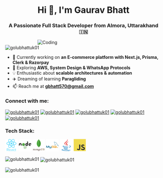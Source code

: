 <h1 align="center">Hi 👋, I'm Gaurav Bhatt</h1>
<h3 align="center">A Passionate Full Stack Developer from Almora, Uttarakhand 🇮🇳</h3>
<img align="right" alt="Coding" width="400" src="https://i.pinimg.com/originals/54/e3/7d/54e37d8074ebcde1d96c77d7b2a7f310.gif">

<p align="left"> <img src="https://komarev.com/ghpvc/?username=golubhattuk01&label=Profile%20views&color=0e75b6&style=flat" alt="golubhattuk01" /> </p>

- 🔭 Currently working on **an E-commerce platform with Next.js, Prisma, Clerk & Razorpay**
- 🌱 Exploring **AWS, System Design & WhatsApp Protocols**
- 💡 Enthusiastic about **scalable architectures & automation**
- ✈️ Dreaming of learning **Paragliding**
- 📫 Reach me at **gbhatt570@gmail.com**

<h3 align="left">Connect with me:</h3>
<p align="left">
<a href="https://twitter.com/golubhattuk01" target="blank"><img align="center" src="https://raw.githubusercontent.com/rahuldkjain/github-profile-readme-generator/master/src/images/icons/Social/twitter.svg" alt="golubhattuk01" height="30" width="40" /></a>
<a href="https://linkedin.com/in/golubhattuk01" target="blank"><img align="center" src="https://raw.githubusercontent.com/rahuldkjain/github-profile-readme-generator/master/src/images/icons/Social/linked-in-alt.svg" alt="golubhattuk01" height="30" width="40" /></a>
<a href="https://fb.com/golubhattuk01" target="blank"><img align="center" src="https://raw.githubusercontent.com/rahuldkjain/github-profile-readme-generator/master/src/images/icons/Social/facebook.svg" alt="golubhattuk01" height="30" width="40" /></a>
<a href="https://instagram.com/golubhattuk01" target="blank"><img align="center" src="https://raw.githubusercontent.com/rahuldkjain/github-profile-readme-generator/master/src/images/icons/Social/instagram.svg" alt="golubhattuk01" height="30" width="40" /></a>
<a href="https://www.leetcode.com/golubhattuk01" target="blank"><img align="center" src="https://raw.githubusercontent.com/rahuldkjain/github-profile-readme-generator/master/src/images/icons/Social/leet-code.svg" alt="golubhattuk01" height="30" width="40" /></a>
</p>

<h3 align="left">Tech Stack:</h3>
<p align="left">
<a href="https://reactjs.org/" target="_blank" rel="noreferrer"> <img src="https://raw.githubusercontent.com/devicons/devicon/master/icons/react/react-original-wordmark.svg" alt="react" width="40" height="40"/></a>
<a href="https://nodejs.org" target="_blank" rel="noreferrer"> <img src="https://raw.githubusercontent.com/devicons/devicon/master/icons/nodejs/nodejs-original-wordmark.svg" alt="nodejs" width="40" height="40"/></a>
<a href="https://www.mongodb.com/" target="_blank" rel="noreferrer"> <img src="https://raw.githubusercontent.com/devicons/devicon/master/icons/mongodb/mongodb-original-wordmark.svg" alt="mongodb" width="40" height="40"/></a>
<a href="https://www.mysql.com/" target="_blank" rel="noreferrer"> <img src="https://raw.githubusercontent.com/devicons/devicon/master/icons/mysql/mysql-original-wordmark.svg" alt="mysql" width="40" height="40"/></a>
<a href="https://www.java.com" target="_blank" rel="noreferrer"> <img src="https://raw.githubusercontent.com/devicons/devicon/master/icons/java/java-original.svg" alt="java" width="40" height="40"/></a>
<a href="https://developer.mozilla.org/en-US/docs/Web/JavaScript" target="_blank" rel="noreferrer"> <img src="https://raw.githubusercontent.com/devicons/devicon/master/icons/javascript/javascript-original.svg" alt="javascript" width="40" height="40"/></a>
</p>

<p><img align="left" src="https://github-readme-stats.vercel.app/api/top-langs?username=golubhattuk01&show_icons=true&locale=en&layout=compact" alt="golubhattuk01" /></p>

<p>&nbsp;<img align="center" src="https://github-readme-stats.vercel.app/api?username=golubhattuk01&show_icons=true&locale=en" alt="golubhattuk01" /></p>

<p><img align="center" src="https://github-readme-streak-stats.herokuapp.com/?user=golubhattuk01&" alt="golubhattuk01" /></p>
